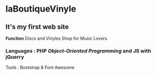 # laBoutiqueVinyle

## It's my first web site 

**Function** Discs and Vinyles Shop for Music Lovers 

### Languages : PHP *Object-Oriented Programming*  and JS with jQuerry
Tools : Bootstrap & Font Awesome
